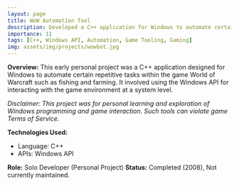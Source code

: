 ```yaml
---
layout: page
title: WoW Automation Tool
description: Developed a C++ application for Windows to automate certain tasks in the game World of Warcraft, interacting with the Windows API.
importance: 11
tags: [C++, Windows API, Automation, Game Tooling, Gaming]
img: assets/img/projects/wowbot.jpg
---
```


**Overview:**
This early personal project was a C++ application designed for Windows to automate certain repetitive tasks within the game World of Warcraft such as fishing and farming. It involved using the Windows API for interacting with the game environment at a system level.

*Disclaimer: This project was for personal learning and exploration of Windows programming and game interaction. Such tools can violate game Terms of Service.*

**Technologies Used:**
*   Language: C++
*   APIs: Windows API

**Role:** Solo Developer (Personal Project)
**Status:** Completed (2008), Not currently maintained.
